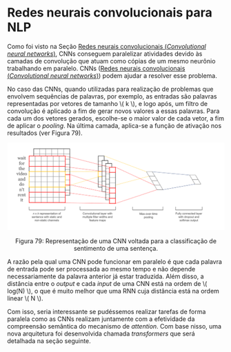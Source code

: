 # Redes neurais convolucionais para NLP

Como foi visto na Seção [Redes neurais convolucionais (_Convolutional neural networks_)](../1/6-1.md),
CNNs conseguem paralelizar atividades devido às camadas de convolução
que atuam como cópias de um mesmo neurônio trabalhando em paralelo. CNNs
([Redes neurais convolucionais (_Convolutional neural networks_)](../1/6-1.md)) podem
ajudar a resolver esse problema.

No caso das CNNs, quando utilizadas para realização de problemas que envolvem sequências de
palavras, por exemplo, as entradas são palavras representadas por vetores de tamanho \\( k \\), e logo
após, um filtro de convolução é aplicado a fim de gerar novos valores a essas palavras. Para cada um
dos vetores gerados, escolhe-se o maior valor de cada vetor, a fim de aplicar o _pooling_. Na última
camada, aplica-se a função de ativação nos resultados (ver Figura 79).

<p align="center">
  <img src="./img/79.png">
</p>

<p align="center">
Figura 79: Representação de uma CNN voltada para a classificação de sentimento de uma sentença.
</p>

A razão pela qual uma CNN pode funcionar em paralelo é que cada palavra de entrada pode ser
processada ao mesmo tempo e não depende necessariamente da palavra anterior já estar traduzida.
Além disso, a distância entre o _output_ e cada _input_ de uma CNN está na ordem de \\( log(N) \\), o que
é muito melhor que uma RNN cuja distância está na ordem linear \\( N \\).

Com isso, seria interessante se pudéssemos realizar tarefas de forma paralela como as CNNs realizam
juntamente com a efetividade da compreensão semântica do mecanismo de _attention_. Com base
nisso, uma nova arquitetura foi desenvolvida chamada _transformers_ que será detalhada na seção
seguinte.
